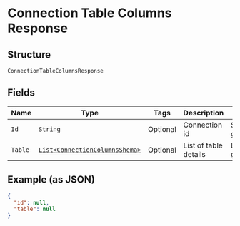 
# Connection Table Columns Response

## Structure

`ConnectionTableColumnsResponse`

## Fields

| Name | Type | Tags | Description | Getter | Setter |
|  --- | --- | --- | --- | --- | --- |
| `Id` | `String` | Optional | Connection id | String getId() | setId(String id) |
| `Table` | [`List<ConnectionColumnsShema>`](../../doc/models/connection-columns-shema.md) | Optional | List of table details | List<ConnectionColumnsShema> getTable() | setTable(List<ConnectionColumnsShema> table) |

## Example (as JSON)

```json
{
  "id": null,
  "table": null
}
```

